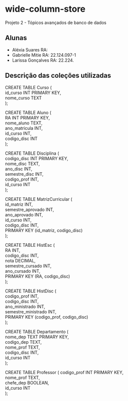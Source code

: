 # wide-column-store
Projeto 2 - Tópicos avançados de banco de dados 

## Alunas  

- Aléxia Suares  RA:
- Gabrielle Mitie   RA: 22.124.097-1
- Larissa Gonçalves   RA: 22.224.



## Descrição das coleções utilizadas  


CREATE TABLE Curso (  
    id_curso INT PRIMARY KEY,   
    nome_curso TEXT  
);  




CREATE TABLE Aluno (  
    RA INT PRIMARY KEY,  
    nome_aluno TEXT,  
    ano_matricula INT,  
    id_curso INT,  
    codigo_disc INT  
);    




CREATE TABLE Disciplina (  
    codigo_disc INT PRIMARY KEY,  
    nome_disc TEXT,  
    ano_disc INT,  
    semestre_disc INT,  
    codigo_prof INT,  
    id_curso INT  
);   





CREATE TABLE MatrizCurricular (  
    id_matriz INT,  
    semestre_aprovado INT,  
    ano_aprovado INT,  
    id_curso INT,  
    codigo_disc INT,  
    PRIMARY KEY (id_matriz, codigo_disc)  
);   



CREATE TABLE HistEsc (  
    RA INT,  
    codigo_disc INT,  
    nota DECIMAL,  
    semestre_cursado INT,  
    ano_cursado INT,  
    PRIMARY KEY (RA, codigo_disc)  
);   


CREATE TABLE HistDisc (  
    codigo_prof INT,   
    codigo_disc INT,  
    ano_ministrado INT,  
    semestre_ministrado INT,  
    PRIMARY KEY (codigo_prof, codigo_disc)  
);   


CREATE TABLE Departamento (  
    nome_dep TEXT PRIMARY KEY,  
    codigo_dep TEXT,  
    nome_prof TEXT,  
    codigo_disc INT,  
    id_curso INT  
);   


CREATE TABLE Professor (
    codigo_prof INT PRIMARY KEY,  
    nome_prof TEXT,  
    chefe_dep BOOLEAN,  
    id_curso INT  
);







